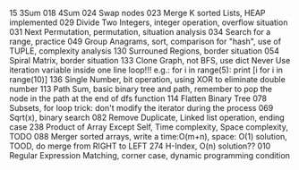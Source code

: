 15 3Sum
018 4Sum
024 Swap nodes
023 Merge K sorted Lists, HEAP implemented
029 Divide Two Integers, integer operation, overflow situation
031 Next Permutation, permutation, situation analysis
034 Search for a range, practice
049 Group Anagrams, sort, comparison for "hash", use of TUPLE, complexity analysis
130 Surrouned Regions, border situation
054 Spiral Matrix, border situation
133 Clone Graph, not BFS, use dict
    Never Use iteration variable inside one line loop!!!
    e.g.:
    for i in range(5):
        print [i for i in range(10)]
136 Single Number, bit operation, using XOR to eliminate double number
113 Path Sum, basic binary tree and path, remember to pop the node in the path at the end of dfs function
114 Flatten Binary Tree
078 Subsets, for loop trick: don't modify the iterator during the process
069 Sqrt(x), binary search
082 Remove Duplicate, Linked list operation, ending case
238 Product of Array Except Self, Time complexity, Space complexity, TODO
088 Merger sorted arrays, write a time:O(m+n), space: O(1) solution, TOOD, do merge from RIGHT to LEFT
274 H-Index, O(n) solution??
010 Regular Expression Matching, corner case, dynamic programming condition

